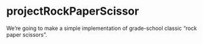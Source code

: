 # projectRockPaperScissor
We’re going to make a simple implementation of grade-school classic “rock paper scissors”.
